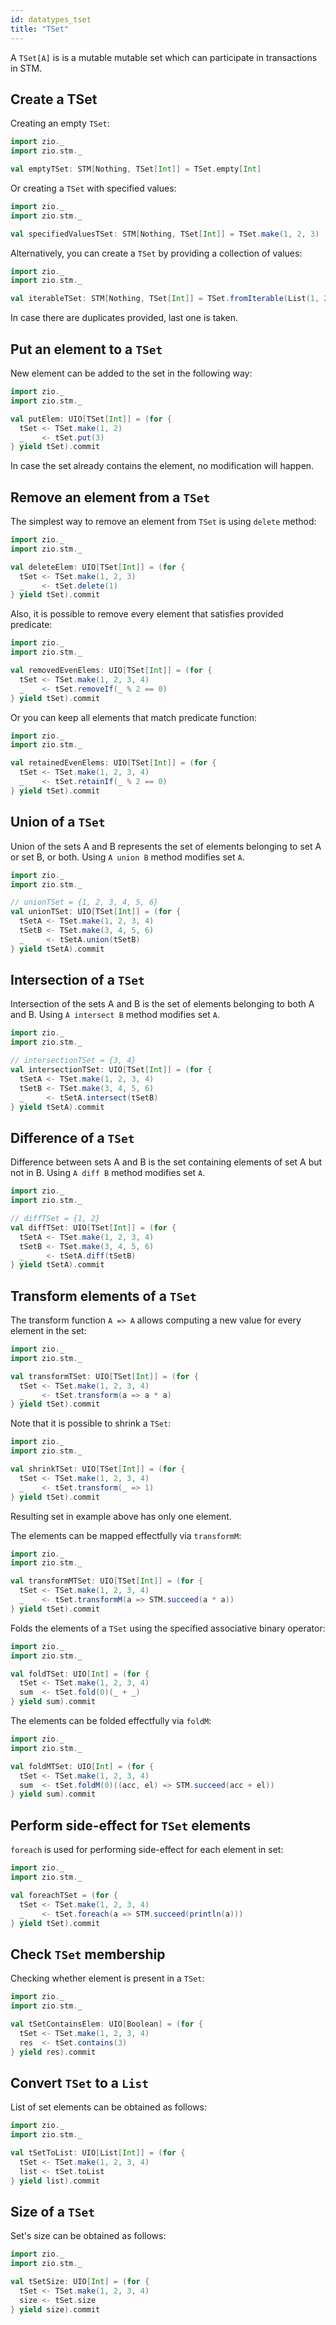 ```yaml
---
id: datatypes_tset
title: "TSet"
---
```


A `TSet[A]` is is a mutable mutable set which can participate in transactions in STM.

## Create a TSet

Creating an empty `TSet`:

```scala mdoc:silent
import zio._
import zio.stm._

val emptyTSet: STM[Nothing, TSet[Int]] = TSet.empty[Int]
```

Or creating a `TSet` with specified values:

```scala mdoc:silent
import zio._
import zio.stm._

val specifiedValuesTSet: STM[Nothing, TSet[Int]] = TSet.make(1, 2, 3)
```

Alternatively, you can create a `TSet` by providing a collection of values:

```scala mdoc:silent
import zio._
import zio.stm._

val iterableTSet: STM[Nothing, TSet[Int]] = TSet.fromIterable(List(1, 2, 3))
```

In case there are duplicates provided, last one is taken.

## Put an element to a `TSet`

New element can be added to the set in the following way:

```scala mdoc:silent
import zio._
import zio.stm._

val putElem: UIO[TSet[Int]] = (for {
  tSet <- TSet.make(1, 2)
  _    <- tSet.put(3)
} yield tSet).commit
```

In case the set already contains the element, no modification will happen.

## Remove an element from a `TSet`

The simplest way to remove an element from `TSet` is using `delete` method:

```scala mdoc:silent
import zio._
import zio.stm._

val deleteElem: UIO[TSet[Int]] = (for {
  tSet <- TSet.make(1, 2, 3)
  _    <- tSet.delete(1)
} yield tSet).commit
```

Also, it is possible to remove every element that satisfies provided predicate:

```scala mdoc:silent
import zio._
import zio.stm._

val removedEvenElems: UIO[TSet[Int]] = (for {
  tSet <- TSet.make(1, 2, 3, 4)
  _    <- tSet.removeIf(_ % 2 == 0)
} yield tSet).commit
```

Or you can keep all elements that match predicate function:

```scala mdoc:silent
import zio._
import zio.stm._

val retainedEvenElems: UIO[TSet[Int]] = (for {
  tSet <- TSet.make(1, 2, 3, 4)
  _    <- tSet.retainIf(_ % 2 == 0)
} yield tSet).commit
```

## Union of a `TSet`

Union of the sets A and B represents the set of elements belonging to set A or set B, or both.
Using `A union B` method modifies set `A`.

```scala mdoc:silent
import zio._
import zio.stm._

// unionTSet = {1, 2, 3, 4, 5, 6}
val unionTSet: UIO[TSet[Int]] = (for {
  tSetA <- TSet.make(1, 2, 3, 4)
  tSetB <- TSet.make(3, 4, 5, 6)
  _     <- tSetA.union(tSetB)
} yield tSetA).commit
```

## Intersection of a `TSet`

Intersection of the sets A and B is the set of elements belonging to both A and B.
Using `A intersect B` method modifies set `A`.

```scala mdoc:silent
import zio._
import zio.stm._

// intersectionTSet = {3, 4}
val intersectionTSet: UIO[TSet[Int]] = (for {
  tSetA <- TSet.make(1, 2, 3, 4)
  tSetB <- TSet.make(3, 4, 5, 6)
  _     <- tSetA.intersect(tSetB)
} yield tSetA).commit
```

## Difference of a `TSet`

Difference between sets A and B is the set containing elements of set A but not in B.
Using `A diff B` method modifies set `A`.

```scala mdoc:silent
import zio._
import zio.stm._

// diffTSet = {1, 2}
val diffTSet: UIO[TSet[Int]] = (for {
  tSetA <- TSet.make(1, 2, 3, 4)
  tSetB <- TSet.make(3, 4, 5, 6)
  _     <- tSetA.diff(tSetB)
} yield tSetA).commit
```

## Transform elements of a `TSet`

The transform function `A => A` allows computing a new value for every element in the set: 

```scala mdoc:silent
import zio._
import zio.stm._

val transformTSet: UIO[TSet[Int]] = (for {
  tSet <- TSet.make(1, 2, 3, 4)
  _    <- tSet.transform(a => a * a)
} yield tSet).commit
```

Note that it is possible to shrink a `TSet`:

```scala mdoc:silent
import zio._
import zio.stm._

val shrinkTSet: UIO[TSet[Int]] = (for {
  tSet <- TSet.make(1, 2, 3, 4)
  _    <- tSet.transform(_ => 1)
} yield tSet).commit
```
Resulting set in example above has only one element.

The elements can be mapped effectfully via `transformM`:

```scala mdoc:silent
import zio._
import zio.stm._

val transformMTSet: UIO[TSet[Int]] = (for {
  tSet <- TSet.make(1, 2, 3, 4)
  _    <- tSet.transformM(a => STM.succeed(a * a))
} yield tSet).commit
```

Folds the elements of a `TSet` using the specified associative binary operator:

```scala mdoc:silent
import zio._
import zio.stm._

val foldTSet: UIO[Int] = (for {
  tSet <- TSet.make(1, 2, 3, 4)
  sum  <- tSet.fold(0)(_ + _)
} yield sum).commit
```

The elements can be folded effectfully via `foldM`:

```scala mdoc:silent
import zio._
import zio.stm._

val foldMTSet: UIO[Int] = (for {
  tSet <- TSet.make(1, 2, 3, 4)
  sum  <- tSet.foldM(0)((acc, el) => STM.succeed(acc + el))
} yield sum).commit
```

## Perform side-effect for `TSet` elements

`foreach` is used for performing side-effect for each element in set:

```scala mdoc:silent
import zio._
import zio.stm._

val foreachTSet = (for {
  tSet <- TSet.make(1, 2, 3, 4)
  _    <- tSet.foreach(a => STM.succeed(println(a)))
} yield tSet).commit
```

## Check `TSet` membership 

Checking whether element is present in a `TSet`:

```scala mdoc:silent
import zio._
import zio.stm._

val tSetContainsElem: UIO[Boolean] = (for {
  tSet <- TSet.make(1, 2, 3, 4)
  res  <- tSet.contains(3)
} yield res).commit
```

## Convert `TSet` to a `List`

List of set elements can be obtained as follows:

```scala mdoc:silent
import zio._
import zio.stm._

val tSetToList: UIO[List[Int]] = (for {
  tSet <- TSet.make(1, 2, 3, 4)
  list <- tSet.toList
} yield list).commit
```

## Size of a `TSet`

Set's size can be obtained as follows:

```scala mdoc:silent
import zio._
import zio.stm._

val tSetSize: UIO[Int] = (for {
  tSet <- TSet.make(1, 2, 3, 4)
  size <- tSet.size
} yield size).commit
```
